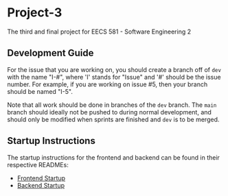 # Project-3

The third and final project for EECS 581 - Software Engineering 2

## Development Guide

For the issue that you are working on, you should create a branch off of `dev` with the name "I-\#", where 'I' stands for "Issue" and '\#' should be the issue number. For example, if you are working on issue #5, then your branch should be named "I-5".

Note that all work should be done in branches of the `dev` branch. The `main` branch should ideally not be pushed to during normal development, and should only be modified when sprints are finished and `dev` is to be merged.

## Startup Instructions

The startup instructions for the frontend and backend can be found in their respective READMEs:

- [Frontend Startup](frontend/README.md#startup-instructions)
- [Backend Startup](backend/README.md#startup-instructions)
